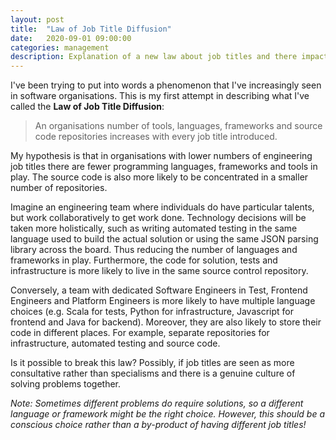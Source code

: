 ```yaml
---
layout: post
title:  "Law of Job Title Diffusion"
date:   2020-09-01 09:00:00
categories: management
description: Explanation of a new law about job titles and there impact upon technology choices.
---
```


I've been trying to put into words a phenomenon that I've increasingly seen in software organisations.  This is my first attempt in describing what I've called the **Law of Job Title Diffusion**:

> An organisations number of tools, languages, frameworks and source code repositories increases with every job title introduced.

My hypothesis is that in organisations with lower numbers of engineering job titles there are fewer programming languages, frameworks and tools in play.  The source code is also more likely to be concentrated in a smaller number of repositories.  

Imagine an engineering team where individuals do have particular talents, but work collaboratively to get work done.  Technology decisions will be taken more holistically, such as writing automated testing in the same language used to build the actual solution or using the same JSON parsing library across the board.  Thus reducing the number of languages and frameworks in play.  Furthermore, the code for solution, tests and infrastructure is more likely to live in the same source control repository.

Conversely, a team with dedicated Software Engineers in Test, Frontend Engineers and Platform Engineers is more likely to have multiple language choices (e.g. Scala for tests, Python for infrastructure, Javascript for frontend and Java for backend).  Moreover, they are also likely to store their code in different places.  For example, separate repositories for infrastructure, automated testing and source code.

Is it possible to break this law? Possibly, if job titles are seen as more consultative rather than specialisms and there is a genuine culture of solving problems together.

*Note: Sometimes different problems do require solutions, so a different language or framework might be the right choice.  However, this should be a conscious choice rather than a by-product of having different job titles!*

